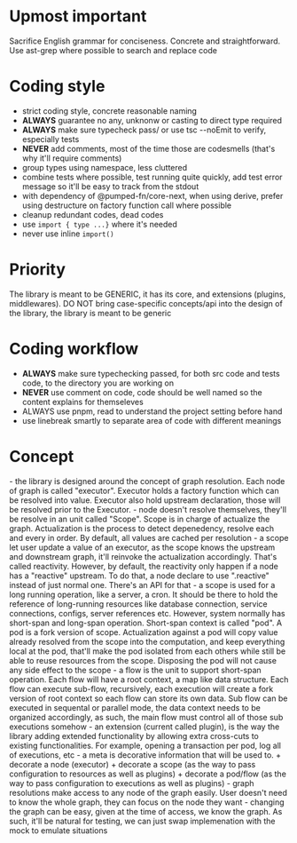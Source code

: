 # Upmost important

Sacrifice English grammar for conciseness. Concrete and straightforward.
Use ast-grep where possible to search and replace code

# Coding style

- strict coding style, concrete reasonable naming
- **ALWAYS** guarantee no any, unknonw or casting to direct type required
- **ALWAYS** make sure typecheck pass/ or use tsc --noEmit to verify, especially tests
- **NEVER** add comments, most of the time those are codesmells (that's why it'll require comments)
- group types using namespace, less cluttered
- combine tests where possible, test running quite quickly, add test error message so it'll be easy to track from the stdout
- with dependency of @pumped-fn/core-next, when using derive, prefer using destructure on factory function call where possible
- cleanup redundant codes, dead codes
- use `import { type ...}` where it's needed
- never use inline `import()`

# Priority

The library is meant to be GENERIC, it has its core, and extensions (plugins, middlewares). DO NOT bring case-specific concepts/api into the design of the library, the library is meant to be generic

# Coding workflow

- **ALWAYS** make sure typechecking passed, for both src code and tests code, to the directory you are working on
- **NEVER** use comment on code, code should be well named so the content explains for themseleves
- ALWAYS use pnpm, read to understand the project setting before hand
- use linebreak smartly to separate area of code with different meanings

# Concept

<principles>
- the library is designed around the concept of graph resolution. Each node of graph is called "executor".
Executor holds a factory function which can be resolved into value. Executor also hold upstream declaration,
  those will be resolved prior to the Executor.
- node doesn't resolve themselves, they'll be resolve in an unit called "Scope". Scope is in charge of
actualize the graph. Actualization is the process to detect depenedency, resolve each and every in order. By
  default, all values are cached per resolution
- a scope let user update a value of an executor, as the scope knows the upstream and downstream graph,
it'll reinvoke the actualization accordingly. That's called reactivity. However, by default, the reactivity
only happen if a node has a "reactive" upstream. To do that, a node declare to use ".reactive" instead of
just normal one. There's an API for that
- a scope is used for a long running operation, like a server, a cron. It should be there to hold the
reference of long-running resources like database connection, service connections, configs, server
references etc. However, system normally has short-span and long-span operation. Short-span context is
called "pod". A pod is a fork version of scope. Actualization against a pod will copy value already resolved
  from the scope into the computation, and keep everything local at the pod, that'll make the pod isolated
from each others while still be able to reuse resources from the scope. Disposing the pod will not cause any
  side effect to the scope
- a flow is the unit to support short-span operation. Each flow will have a root context, a map like data
structure. Each flow can execute sub-flow, recursively, each execution will create a fork version of root
context so each flow can store its own data. Sub flow can be executed in sequental or parallel mode, the
data context needs to be organized accordingly, as such, the main flow must control all of those sub
executions somehow
- an extension (current called plugin), is the way the library adding extended functionality by allowing
extra cross-cuts to existing functionalities. For example, opening a transaction per pod, log all of
executions, etc
- a meta is decorative information that will be used to.
  + decorate a node (executor)
  + decorate a scope (as the way to pass configuration to resources as well as plugins)
  + decorate a pod/flow (as the way to pass configuration to executions as well as plugins)
</principles>
<benefits>
- graph resolutions make access to any node of the graph easily. User doesn't need to know the whole graph,
they can focus on the node they want
- changing the graph can be easy, given at the time of access, we know the graph. As such, it'll be natural
for testing, we can just swap implemenation with the mock to emulate situations
</benefits>
